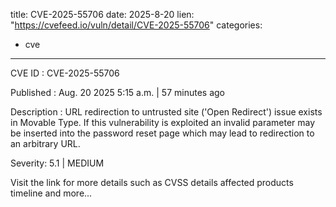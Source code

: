  
title: CVE-2025-55706
date: 2025-8-20
lien: "https://cvefeed.io/vuln/detail/CVE-2025-55706"
categories:
  - cve
---

CVE ID : CVE-2025-55706

Published :  Aug. 20
2025
5:15 a.m. | 57 minutes ago

Description : URL redirection to untrusted site ('Open Redirect')  issue exists in Movable Type. If this vulnerability is exploited
an invalid parameter may be inserted into the password reset page
which may lead to redirection to an arbitrary URL.

Severity: 5.1 | MEDIUM

Visit the link for more details
such as CVSS details
affected products
timeline
and more...
